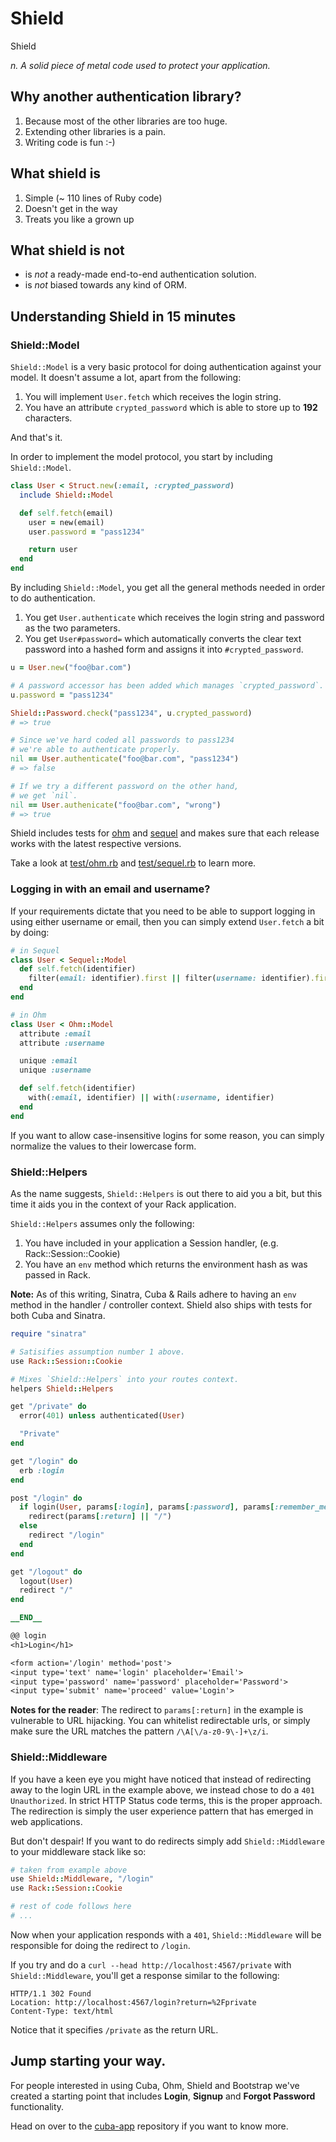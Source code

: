 # Shield

Shield

_n. A solid piece of metal code used to protect your application._

## Why another authentication library?

1. Because most of the other libraries are too huge.
2. Extending other libraries is a pain.
3. Writing code is fun :-)

## What shield is

1. Simple (~ 110 lines of Ruby code)
2. Doesn't get in the way
3. Treats you like a grown up

## What shield is not

- is _not_ a ready-made end-to-end authentication solution.
- is _not_ biased towards any kind of ORM.

## Understanding Shield in 15 minutes

### Shield::Model

`Shield::Model` is a very basic protocol for doing authentication
against your model. It doesn't assume a lot, apart from the following:

1. You will implement `User.fetch` which receives the login string.
2. You have an attribute `crypted_password` which is able to store
   up to __192__ characters.

And that's it.

In order to implement the model protocol, you start by
including `Shield::Model`.

```ruby
class User < Struct.new(:email, :crypted_password)
  include Shield::Model

  def self.fetch(email)
    user = new(email)
    user.password = "pass1234"

    return user
  end
end
```

By including `Shield::Model`, you get all the general methods needed
in order to do authentication.

1. You get `User.authenticate` which receives the login string and
   password as the two parameters.
2. You get `User#password=` which automatically converts the clear text
   password into a hashed form and assigns it into `#crypted_password`.

```ruby
u = User.new("foo@bar.com")

# A password accessor has been added which manages `crypted_password`.
u.password = "pass1234"

Shield::Password.check("pass1234", u.crypted_password)
# => true

# Since we've hard coded all passwords to pass1234
# we're able to authenticate properly.
nil == User.authenticate("foo@bar.com", "pass1234")
# => false

# If we try a different password on the other hand,
# we get `nil`.
nil == User.authenicate("foo@bar.com", "wrong")
# => true
```

Shield includes tests for [ohm][ohm] and [sequel][sequel] and makes sure
that each release works with the latest respective versions.

Take a look at [test/ohm.rb][ohm-test] and [test/sequel.rb][sequel-test]
to learn more.

### Logging in with an email and username?

If your requirements dictate that you need to be able to support logging
in using either username or email, then you can simply extend `User.fetch`
a bit by doing:

```ruby
# in Sequel
class User < Sequel::Model
  def self.fetch(identifier)
    filter(email: identifier).first || filter(username: identifier).first
  end
end

# in Ohm
class User < Ohm::Model
  attribute :email
  attribute :username

  unique :email
  unique :username

  def self.fetch(identifier)
    with(:email, identifier) || with(:username, identifier)
  end
end
```

If you want to allow case-insensitive logins for some reason, you can
simply normalize the values to their lowercase form.

[ohm]: http://ohm.keyvalue.org
[sequel]: http://sequel.rubyforge.org

[ohm-test]: https://github.com/cyx/shield/blob/master/test/ohm.rb
[sequel-test]: https://github.com/cyx/shield/blob/master/test/sequel.rb

### Shield::Helpers

As the name suggests, `Shield::Helpers` is out there to aid you a bit,
but this time it aids you in the context of your Rack application.

`Shield::Helpers` assumes only the following:

1. You have included in your application a Session handler,
   (e.g. Rack::Session::Cookie)
2. You have an `env` method which returns the environment hash as
   was passed in Rack.

**Note:** As of this writing, Sinatra, Cuba & Rails adhere to having an `env`
method in the handler / controller context. Shield also ships with tests for
both Cuba and Sinatra.

```ruby
require "sinatra"

# Satisifies assumption number 1 above.
use Rack::Session::Cookie

# Mixes `Shield::Helpers` into your routes context.
helpers Shield::Helpers

get "/private" do
  error(401) unless authenticated(User)

  "Private"
end

get "/login" do
  erb :login
end

post "/login" do
  if login(User, params[:login], params[:password], params[:remember_me])
    redirect(params[:return] || "/")
  else
    redirect "/login"
  end
end

get "/logout" do
  logout(User)
  redirect "/"
end

__END__

@@ login
<h1>Login</h1>

<form action='/login' method='post'>
<input type='text' name='login' placeholder='Email'>
<input type='password' name='password' placeholder='Password'>
<input type='submit' name='proceed' value='Login'>
```

**Notes for the reader**: The redirect to `params[:return]` in the example
is vulnerable to URL hijacking. You can whitelist redirectable urls, or
simply make sure the URL matches the pattern `/\A[\/a-z0-9\-]+\z/i`.

### Shield::Middleware

If you have a keen eye you might have noticed that instead of redirecting
away to the login URL in the example above, we instead chose to do a
`401 Unauthorized`. In strict HTTP Status code terms, this is the proper
approach. The redirection is simply the user experience pattern that has
emerged in web applications.

But don't despair! If you want to do redirects simply add
`Shield::Middleware` to your middleware stack like so:

```ruby
# taken from example above
use Shield::Middleware, "/login"
use Rack::Session::Cookie

# rest of code follows here
# ...
```

Now when your application responds with a `401`, `Shield::Middleware`
will be responsible for doing the redirect to `/login`.

If you try and do a `curl --head http://localhost:4567/private` with
`Shield::Middleware`, you'll get a response similar to the following:

```
HTTP/1.1 302 Found
Location: http://localhost:4567/login?return=%2Fprivate
Content-Type: text/html
```

Notice that it specifies `/private` as the return URL.

## Jump starting your way.

For people interested in using Cuba, Ohm, Shield and Bootstrap we've
created a starting point that includes **Login**, **Signup** and
**Forgot Password** functionality.

Head on over to the [cuba-app][cuba-app] repository if you want
to know more.

[cuba-app]: http://github.com/citrusbyte/cuba-app
